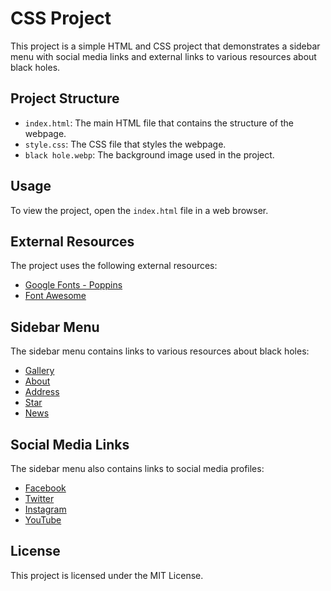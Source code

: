 
# CSS Project

This project is a simple HTML and CSS project that demonstrates a sidebar menu with social media links and external links to various resources about black holes.

## Project Structure



- `index.html`: The main HTML file that contains the structure of the webpage.
- `style.css`: The CSS file that styles the webpage.
- `black hole.webp`: The background image used in the project.

## Usage

To view the project, open the `index.html` file in a web browser.

## External Resources

The project uses the following external resources:
- [Google Fonts - Poppins](https://fonts.googleapis.com/css2?family=Poppins&display=swap)
- [Font Awesome](https://cdnjs.cloudflare.com/ajax/libs/font-awesome/6.4.0/css/all.min.css)

## Sidebar Menu

The sidebar menu contains links to various resources about black holes:
- [Gallery](https://science.nasa.gov/gallery/black-holes-images/)
- [About](https://en.wikipedia.org/wiki/Black_hole)
- [Address](https://www.nasa.gov/missions/chandra/nasa-chat-giant-black-holes-in-the-early-universe/)
- [Star](https://science.nasa.gov/universe/stars/)
- [News](https://science.nasa.gov/stories-srjhx/)

## Social Media Links

The sidebar menu also contains links to social media profiles:
- [Facebook](https://www.facebook.com/ankit.jayswal.75491/)
- [Twitter](https://x.com/ankit030621)
- [Instagram](https://www.instagram.com/ankit030621/)
- [YouTube](https://www.youtube.com/@cod_with_anku)

## License

This project is licensed under the MIT License.